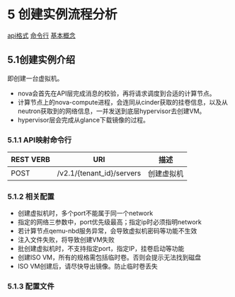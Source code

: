 # 5	创建实例流程分析 #
[api格式](http://developer.openstack.org/api-ref-compute-v2.1.html)
[命令行](http://docs.openstack.org/cli-reference/content/)
[基本概念](http://developer.openstack.org/api-guide/compute/general_info.html)

## 5.1创建实例介绍 ##
即创建一台虚拟机。
- nova会首先在API层完成消息的校验，再将请求调度到合适的计算节点。
- 计算节点上的nova-compute进程，会连同从cinder获取的挂卷信息，以及从neutron获取到的网络信息，一并发送到底层hypervisor去创建VM。
- hypervisor层会完成从glance下载镜像的过程。

### 5.1.1 API映射命令行 ###

REST VERB | URI | 描述
--------- | --- | ----
POST | /v2.1/{tenant_id}/servers | 创建虚拟机

### 5.1.2 相关配置 ###
- 创建虚拟机时，多个port不能属于同一个network
- 指定的网络三参数中，port优先级最高；指定ip时必须指明network
- 若计算节点qemu-nbd服务异常，会导致虚拟机密码等功能不生效
- 注入文件失败，将导致创建VM失败
- 批创建虚拟机时，不支持指定port，指定IP，挂卷启动等功能
- 创建ISO VM，所有的规格需包括临时卷。否则会提示无法找到磁盘
- ISO VM创建后，请尽快导出镜像。防止临时卷丢失

### 5.1.3 配置文件 ###
